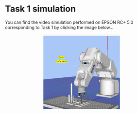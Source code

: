 # Task 1 simulation 
You can find the video simulation performed on EPSON RC+ 5.0 corresponding to Task 1 by clicking the image below...
<div align="center">
  <a href="https://youtu.be/gXwPPQ0NJKs?si=lghjy9N1-4ZUQMal">
    <img src="https://raw.githubusercontent.com/MiguelGaona-sys/Final-project-introduction-to-robotics/main/Introduction%20To%20Robotics%20Tutorial/PNGs/Task2_simulation.png" alt="Task 1" style="width:50%; max-width:300px;">
  </a>
</div>
